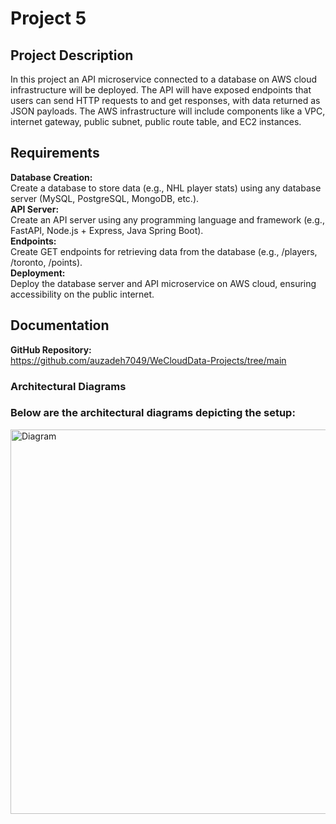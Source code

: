 # Project 5

## Project Description
In this project an API microservice connected to a database on AWS cloud infrastructure will be deployed. The API will have exposed endpoints that users can send HTTP requests to and get responses, with data returned as JSON payloads. The AWS infrastructure will include components like a VPC, internet gateway, public subnet, public route table, and EC2 instances.

## Requirements
**Database Creation:** <br>Create a database to store data (e.g., NHL player stats) using any database server (MySQL, PostgreSQL, MongoDB, etc.).
<br>**API Server:** <br>Create an API server using any programming language and framework (e.g., FastAPI, Node.js + Express, Java Spring Boot).
<br>**Endpoints:** <br>Create GET endpoints for retrieving data from the database (e.g., /players, /toronto, /points).
<br>**Deployment:** <br>Deploy the database server and API microservice on AWS cloud, ensuring accessibility on the public internet.
## Documentation
**GitHub Repository:**<br>https://github.com/auzadeh7049/WeCloudData-Projects/tree/main
### Architectural Diagrams
### Below are the architectural diagrams depicting the setup:<br>

<img width="615" alt="Diagram" src="https://github.com/auzadeh7049/Projects/blob/main/Project5-API%E2%80%99s%20and%20Databases/Diagram5.jpg">
   

